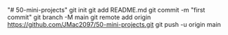 "# 50-mini-projects"  git init git add README.md git commit -m "first commit" git branch -M main git remote add origin https://github.com/JMac2097/50-mini-projects.git git push -u origin main
